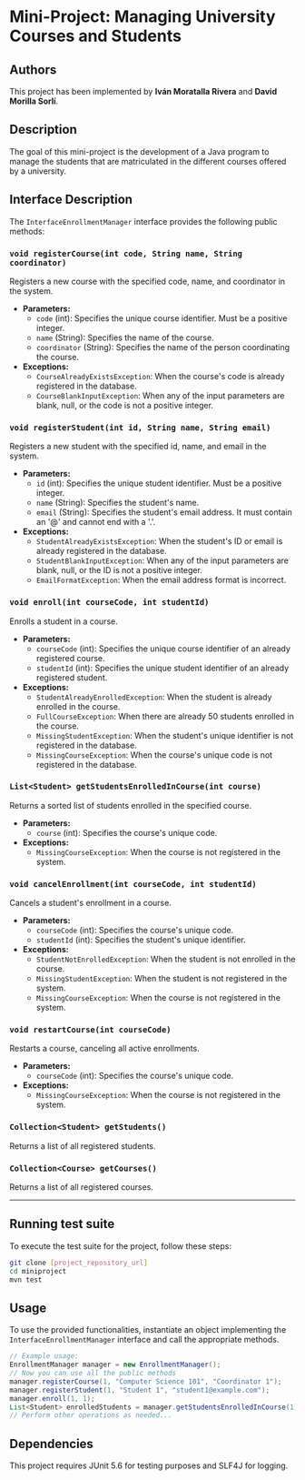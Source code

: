 # Mini-Project: Managing University Courses and Students

## Authors

This project has been implemented by **Iván Moratalla Rivera** and **David Morilla Sorlí**.

## Description

The goal of this mini-project is the development of a Java program to manage the students that are
matriculated in the different courses offered by a university.

## Interface Description

The `InterfaceEnrollmentManager` interface provides the following public methods:

### `void registerCourse(int code, String name, String coordinator)`

Registers a new course with the specified code, name, and coordinator in the system.

- **Parameters:**
  - `code` (int): Specifies the unique course identifier. Must be a positive integer.
  - `name` (String): Specifies the name of the course.
  - `coordinator` (String): Specifies the name of the person coordinating the course.
- **Exceptions:**
  - `CourseAlreadyExistsException`: When the course's code is already registered in the database.
  - `CourseBlankInputException`: When any of the input parameters are blank, null, or the code is not a positive integer.

### `void registerStudent(int id, String name, String email)`

Registers a new student with the specified id, name, and email in the system.

- **Parameters:**
  - `id` (int): Specifies the unique student identifier. Must be a positive integer.
  - `name` (String): Specifies the student's name.
  - `email` (String): Specifies the student's email address. It must contain an '@' and cannot end with a '.'.
- **Exceptions:**
  - `StudentAlreadyExistsException`: When the student's ID or email is already registered in the database.
  - `StudentBlankInputException`: When any of the input parameters are blank, null, or the ID is not a positive integer.
  - `EmailFormatException`: When the email address format is incorrect.

### `void enroll(int courseCode, int studentId)`

Enrolls a student in a course.

- **Parameters:**
  - `courseCode` (int): Specifies the unique course identifier of an already registered course.
  - `studentId` (int): Specifies the unique student identifier of an already registered student.
- **Exceptions:**
  - `StudentAlreadyEnrolledException`: When the student is already enrolled in the course.
  - `FullCourseException`: When there are already 50 students enrolled in the course.
  - `MissingStudentException`: When the student's unique identifier is not registered in the database.
  - `MissingCourseException`: When the course's unique code is not registered in the database.

### `List<Student> getStudentsEnrolledInCourse(int course)`

Returns a sorted list of students enrolled in the specified course.

- **Parameters:**
  - `course` (int): Specifies the course's unique code.
- **Exceptions:**
  - `MissingCourseException`: When the course is not registered in the system.

### `void cancelEnrollment(int courseCode, int studentId)`

Cancels a student's enrollment in a course.

- **Parameters:**
  - `courseCode` (int): Specifies the course's unique code.
  - `studentId` (int): Specifies the student's unique identifier.
- **Exceptions:**
  - `StudentNotEnrolledException`: When the student is not enrolled in the course.
  - `MissingStudentException`: When the student is not registered in the system.
  - `MissingCourseException`: When the course is not registered in the system.

### `void restartCourse(int courseCode)`

Restarts a course, canceling all active enrollments.

- **Parameters:**
  - `courseCode` (int): Specifies the course's unique code.
- **Exceptions:**
  - `MissingCourseException`: When the course is not registered in the system.

### `Collection<Student> getStudents()`

Returns a list of all registered students.

### `Collection<Course> getCourses()`

Returns a list of all registered courses.

***

## Running test suite

To execute the test suite for the project, follow these steps:

``` bash
git clone [project_repository_url]
cd miniproject
mvn test
```

## Usage

To use the provided functionalities, instantiate an object implementing the `InterfaceEnrollmentManager` interface and call the appropriate methods.

```java
// Example usage:
EnrollmentManager manager = new EnrollmentManager();
// Now you can use all the public methods
manager.registerCourse(1, "Computer Science 101", "Coordinator 1");
manager.registerStudent(1, "Student 1", "student1@example.com");
manager.enroll(1, 1);
List<Student> enrolledStudents = manager.getStudentsEnrolledInCourse(1);
// Perform other operations as needed...

```

## Dependencies

This project requires JUnit 5.6 for testing purposes and SLF4J for logging.
